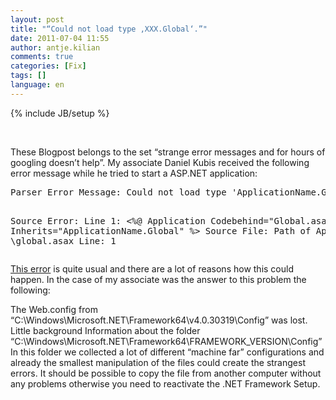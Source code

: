 ```yaml
---
layout: post
title: "“Could not load type ‚XXX.Global‘.”"
date: 2011-07-04 11:55
author: antje.kilian
comments: true
categories: [Fix]
tags: []
language: en
---
```

{% include JB/setup %}
<p>&#160;</p>  <p><b></b></p>  <p>These Blogpost belongs to the set “strange error messages and for hours of googling doesn’t help”. My associate Daniel Kubis received the following error message while he tried to start a ASP.NET application:</p>  <div style="padding-bottom: 0px; margin: 0px; padding-left: 0px; padding-right: 0px; display: inline; float: none; padding-top: 0px" id="scid:812469c5-0cb0-4c63-8c15-c81123a09de7:4aa5f320-a843-410d-853a-9cb5509d2b41" class="wlWriterEditableSmartContent"><pre name="code" class="c#">Parser Error Message: Could not load type 'ApplicationName.Global'.

Source Error: Line 1: &lt;%@ Application Codebehind="Global.asax.cs" Inherits="ApplicationName.Global" %&gt; Source File: Path of Application \global.asax Line: 1</pre></div>

<p><a href="http://stackoverflow.com/questions/54001/could-not-load-type-xxx-global">This error</a> is quite usual and there are a lot of reasons how this could happen. In the case of my associate was the answer to this problem the following:</p>

<p>The Web.config from “C:\Windows\Microsoft.NET\Framework64\v4.0.30319\Config” was lost. Little background Information about the folder “C:\Windows\Microsoft.NET\Framework64\FRAMEWORK_VERSION\Config” In this folder we collected a lot of different “machine far” configurations and already the smallest manipulation of the files could create the strangest errors. It should be possible to copy the file from another computer without any problems otherwise you need to reactivate the .NET Framework Setup. </p>
